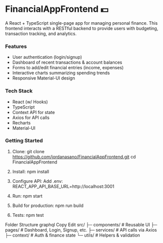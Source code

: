 # FinancialAppFrontend 💵

A React + TypeScript single-page app for managing personal finance. This frontend interacts with a RESTful backend to provide users with budgeting, transaction tracking, and analytics.

### Features

- User authentication (login/signup)
- Dashboard of recent transactions & account balances
- Forms to add/edit financial entries (income, expenses)
- Interactive charts summarizing spending trends
- Responsive Material-UI design

### Tech Stack

- React (w/ Hooks)
- TypeScript
- Context API for state
- Axios for API calls
- Recharts
- Material-UI

### Getting Started

1. Clone:
   git clone https://github.com/jordanasano/FinancialAppFrontend.git
   cd FinancialAppFrontend

2. Install:
   npm install

3. Configure API:
   Add .env:
   REACT_APP_API_BASE_URL=http://localhost:3001

4. Run:
   npm start

5. Build for production:
   npm run build

6. Tests:
   npm test

Folder Structure
graphql
Copy
Edit
src/
├─ components/      # Reusable UI
├─ pages/           # Dashboard, Login, Signup, etc.
├─ services/        # API calls via Axios
├─ context/         # Auth & finance state
└─ utils/           # Helpers & validation
